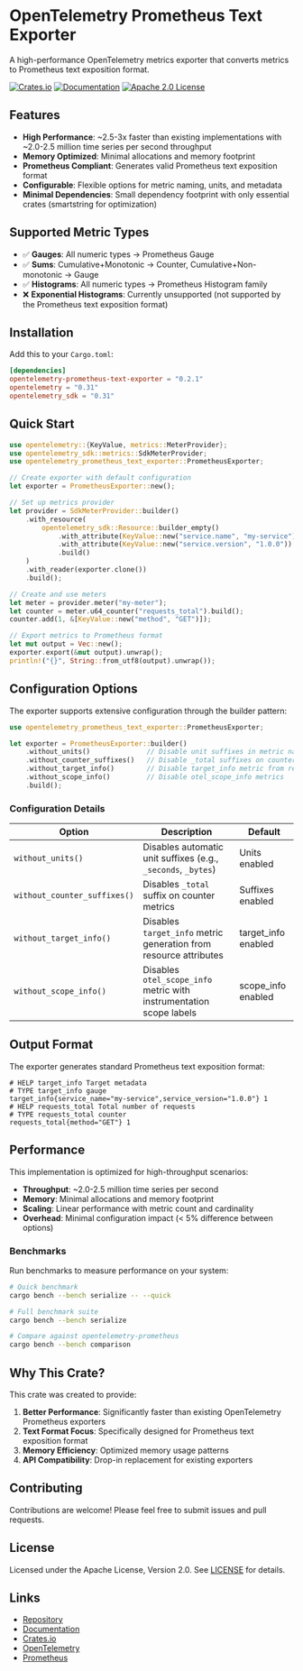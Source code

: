 # OpenTelemetry Prometheus Text Exporter

A high-performance OpenTelemetry metrics exporter that converts metrics to Prometheus text exposition format.

[![Crates.io](https://img.shields.io/crates/v/opentelemetry-prometheus-text-exporter.svg)](https://crates.io/crates/opentelemetry-prometheus-text-exporter)
[![Documentation](https://img.shields.io/docsrs/opentelemetry-prometheus-text-exporter.svg)](https://docs.rs/opentelemetry-prometheus-text-exporter)
[![Apache 2.0 License](https://img.shields.io/badge/license-Apache%202.0-blue.svg)](LICENSE)

## Features

- **High Performance**: ~2.5-3x faster than existing implementations with ~2.0-2.5 million time series per second throughput
- **Memory Optimized**: Minimal allocations and memory footprint
- **Prometheus Compliant**: Generates valid Prometheus text exposition format
- **Configurable**: Flexible options for metric naming, units, and metadata
- **Minimal Dependencies**: Small dependency footprint with only essential crates (smartstring for optimization)

## Supported Metric Types

- ✅ **Gauges**: All numeric types → Prometheus Gauge
- ✅ **Sums**: Cumulative+Monotonic → Counter, Cumulative+Non-monotonic → Gauge
- ✅ **Histograms**: All numeric types → Prometheus Histogram family
- ❌ **Exponential Histograms**: Currently unsupported (not supported by the Prometheus text exposition format)

## Installation

Add this to your `Cargo.toml`:

```toml
[dependencies]
opentelemetry-prometheus-text-exporter = "0.2.1"
opentelemetry = "0.31"
opentelemetry_sdk = "0.31"
```

## Quick Start

```rust
use opentelemetry::{KeyValue, metrics::MeterProvider};
use opentelemetry_sdk::metrics::SdkMeterProvider;
use opentelemetry_prometheus_text_exporter::PrometheusExporter;

// Create exporter with default configuration
let exporter = PrometheusExporter::new();

// Set up metrics provider
let provider = SdkMeterProvider::builder()
    .with_resource(
        opentelemetry_sdk::Resource::builder_empty()
            .with_attribute(KeyValue::new("service.name", "my-service"))
            .with_attribute(KeyValue::new("service.version", "1.0.0"))
            .build()
    )
    .with_reader(exporter.clone())
    .build();

// Create and use meters
let meter = provider.meter("my-meter");
let counter = meter.u64_counter("requests_total").build();
counter.add(1, &[KeyValue::new("method", "GET")]);

// Export metrics to Prometheus format
let mut output = Vec::new();
exporter.export(&mut output).unwrap();
println!("{}", String::from_utf8(output).unwrap());
```

## Configuration Options

The exporter supports extensive configuration through the builder pattern:

```rust
use opentelemetry_prometheus_text_exporter::PrometheusExporter;

let exporter = PrometheusExporter::builder()
    .without_units()              // Disable unit suffixes in metric names
    .without_counter_suffixes()   // Disable _total suffixes on counters
    .without_target_info()        // Disable target_info metric from resources
    .without_scope_info()         // Disable otel_scope_info metrics
    .build();
```

### Configuration Details

| Option | Description | Default |
|--------|-------------|---------|
| `without_units()` | Disables automatic unit suffixes (e.g., `_seconds`, `_bytes`) | Units enabled |
| `without_counter_suffixes()` | Disables `_total` suffix on counter metrics | Suffixes enabled |
| `without_target_info()` | Disables `target_info` metric generation from resource attributes | target_info enabled |
| `without_scope_info()` | Disables `otel_scope_info` metric with instrumentation scope labels | scope_info enabled |

## Output Format

The exporter generates standard Prometheus text exposition format:

```text
# HELP target_info Target metadata
# TYPE target_info gauge
target_info{service_name="my-service",service_version="1.0.0"} 1
# HELP requests_total Total number of requests
# TYPE requests_total counter
requests_total{method="GET"} 1
```

## Performance

This implementation is optimized for high-throughput scenarios:

- **Throughput**: ~2.0-2.5 million time series per second
- **Memory**: Minimal allocations and memory footprint
- **Scaling**: Linear performance with metric count and cardinality
- **Overhead**: Minimal configuration impact (< 5% difference between options)

### Benchmarks

Run benchmarks to measure performance on your system:

```bash
# Quick benchmark
cargo bench --bench serialize -- --quick

# Full benchmark suite
cargo bench --bench serialize

# Compare against opentelemetry-prometheus
cargo bench --bench comparison
```

## Why This Crate?

This crate was created to provide:

1. **Better Performance**: Significantly faster than existing OpenTelemetry Prometheus exporters
2. **Text Format Focus**: Specifically designed for Prometheus text exposition format
3. **Memory Efficiency**: Optimized memory usage patterns
4. **API Compatibility**: Drop-in replacement for existing exporters

## Contributing

Contributions are welcome! Please feel free to submit issues and pull requests.

## License

Licensed under the Apache License, Version 2.0. See [LICENSE](LICENSE) for details.

## Links

- [Repository](https://github.com/sandhose/opentelemetry-prometheus-text-exporter)
- [Documentation](https://docs.rs/opentelemetry-prometheus-text-exporter)
- [Crates.io](https://crates.io/crates/opentelemetry-prometheus-text-exporter)
- [OpenTelemetry](https://opentelemetry.io/)
- [Prometheus](https://prometheus.io/)
